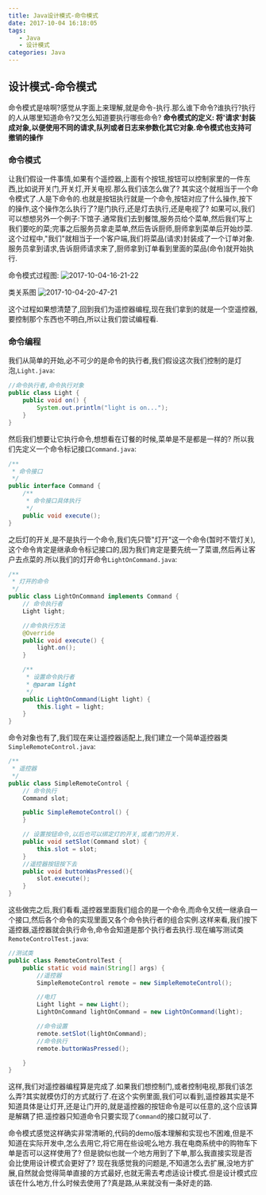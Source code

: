 ```yaml
---
title: Java设计模式-命令模式
date: 2017-10-04 16:18:05
tags:
   - Java
   - 设计模式
categories: Java
---
```


## 设计模式-命令模式

命令模式是啥啊?感觉从字面上来理解,就是命令-执行.那么谁下命令?谁执行?执行的人从哪里知道命令?又怎么知道要执行哪些命令? 
__命令模式的定义: 将'请求'封装成对象,以便使用不同的请求,队列或者日志来参数化其它对象.命令模式也支持可撤销的操作__

### 命令模式

让我们假设一件事情,如果有个遥控器,上面有个按钮,按钮可以控制家里的一件东西,比如说开关门,开关灯,开关电视.那么我们该怎么做了?
其实这个就相当于一个命令模式了.人是下命令的.也就是按钮执行就是一个命令,按钮对应了什么操作,按下的操作,这个操作怎么执行了?是门执行,还是灯去执行,还是电视了? 
如果可以,我们可以想想另外一个例子:下馆子.通常我们去到餐馆,服务员给个菜单,然后我们写上我们要吃的菜;完事之后服务员拿走菜单,然后告诉厨师,厨师拿到菜单后开始炒菜.
这个过程中,"我们"就相当于一个客户端,我们将菜品(请求)封装成了一个订单对象.服务员拿到请求,告诉厨师请求来了,厨师拿到订单看到里面的菜品(命令)就开始执行.
<!--more-->
命令模式过程图:
![2017-10-04-16-21-22](/images/qiniu/2017-10-04-16-21-22.png)

类关系图
![2017-10-04-20-47-21](/images/qiniu/2017-10-04-20-47-21.png)


这个过程如果想清楚了,回到我们为遥控器编程,现在我们拿到的就是一个空遥控器,要控制那个东西也不明白,所以让我们尝试编程看.

### 命令编程

我们从简单的开始,必不可少的是命令的执行者,我们假设这次我们控制的是灯泡,`Light.java`:
```java
//命令执行者,命令执行对象
public class Light {
    public void on() {
        System.out.println("light is on...");
    }
}
```

然后我们想要让它执行命令,想想看在订餐的时候,菜单是不是都是一样的? 所以我们先定义一个命令标记接口`Command.java`:
```java
/**
 * 命令接口
 */
public interface Command {
    /**
     * 命令接口具体执行
     */
    public void execute();
}
```

之后灯的开关,是不是执行一个命令,我们先只管"灯开"这一个命令(暂时不管灯关),这个命令肯定是继承命令标记接口的,因为我们肯定是要先统一了菜谱,然后再让客户去点菜的.所以我们的灯开命令`LightOnCommand.java`:
```java
/**
 * 灯开的命令
 */
public class LightOnCommand implements Command {
    // 命令执行者
    Light light;

    //命令执行方法
    @Override
    public void execute() {
        light.on();
    }

    /**
     * 设置命令执行者
     * @param light
     */
    public LightOnCommand(Light light) {
        this.light = light;
    }
}
```

命令对象也有了,我们现在来让遥控器适配上,我们建立一个简单遥控器类`SimpleRemoteControl.java`:
```java
/**
 * 遥控器
 */
public class SimpleRemoteControl {
    // 命令执行
    Command slot;

    public SimpleRemoteControl() {
    }

    // 设置按钮命令,以后也可以绑定灯的开关,或者门的开关.
    public void setSlot(Command slot) {
        this.slot = slot;
    }
    //遥控器按钮按下去
    public void buttonWasPressed(){
        slot.execute();
    }
}
```

这些做完之后,我们看看,遥控器里面我们组合的是一个命令,而命令又统一继承自一个接口,然后各个命令的实现里面又各个命令执行者的组合实例.这样来看,我们按下遥控器,遥控器就会执行命令,命令会知道是那个执行者去执行.现在编写测试类`RemoteControlTest.java`:
```java
//测试类
public class RemoteControlTest {
    public static void main(String[] args) {
        //遥控器
        SimpleRemoteControl remote = new SimpleRemoteControl();

        //电灯
        Light light = new Light();
        LightOnCommand lightOnCommand = new LightOnCommand(light);

        //命令设置
        remote.setSlot(lightOnCommand);
        //命令执行
        remote.buttonWasPressed();

    }
}
```

这样,我们对遥控器编程算是完成了.如果我们想控制门,或者控制电视,那我们该怎么弄?其实就模仿灯的方式就行了.在这个实例里面,我们可以看到,遥控器其实是不知道具体是让灯开,还是让门开的,就是遥控器的按钮命令是可以任意的,这个应该算是解耦了把.遥控器只知道命令只要实现了`Command`的接口就可以了.

命令模式感觉这样确实非常清晰的,代码的demo版本理解和实现也不困难,但是不知道在实际开发中,怎么去用它,将它用在些设呢么地方.我在电商系统中的购物车下单是否可以这样使用了? 但是貌似也就一个地方用到了下单,那么我直接实现是否会比使用设计模式会更好了? 现在我感觉我的问题是,不知道怎么去扩展,没地方扩展,自然就会觉得简单直接的方式最好,也就无需去考虑适设计模式.但是设计模式应该在什么地方,什么时候去使用了?真是路,从来就没有一条好走的路.